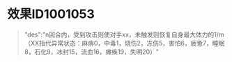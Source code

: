 # 效果ID1001053
> "des":"n回合内，受到攻击则使对手xx，未触发则恢复自身最大体力的1/m（XX指代异常状态：麻痹0，中毒1，烧伤2，冻伤5，害怕6，疲惫7，睡眠8，石化9，冰封15，流血16，瘫痪19，失明20）"
